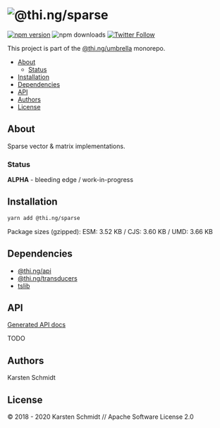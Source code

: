 <!-- This file is generated - DO NOT EDIT! -->

# ![@thi.ng/sparse](https://media.thi.ng/umbrella/banners/thing-sparse.svg?1585427370)

[![npm version](https://img.shields.io/npm/v/@thi.ng/sparse.svg)](https://www.npmjs.com/package/@thi.ng/sparse)
![npm downloads](https://img.shields.io/npm/dm/@thi.ng/sparse.svg)
[![Twitter Follow](https://img.shields.io/twitter/follow/thing_umbrella.svg?style=flat-square&label=twitter)](https://twitter.com/thing_umbrella)

This project is part of the
[@thi.ng/umbrella](https://github.com/thi-ng/umbrella/) monorepo.

- [About](#about)
  - [Status](#status)
- [Installation](#installation)
- [Dependencies](#dependencies)
- [API](#api)
- [Authors](#authors)
- [License](#license)

## About

Sparse vector & matrix implementations.

### Status

**ALPHA** - bleeding edge / work-in-progress

## Installation

```bash
yarn add @thi.ng/sparse
```

Package sizes (gzipped): ESM: 3.52 KB / CJS: 3.60 KB / UMD: 3.66 KB

## Dependencies

- [@thi.ng/api](https://github.com/thi-ng/umbrella/tree/develop/packages/api)
- [@thi.ng/transducers](https://github.com/thi-ng/umbrella/tree/develop/packages/transducers)
- [tslib](https://github.com/thi-ng/umbrella/tree/develop/packages/undefined)

## API

[Generated API docs](https://docs.thi.ng/umbrella/sparse/)

TODO

## Authors

Karsten Schmidt

## License

&copy; 2018 - 2020 Karsten Schmidt // Apache Software License 2.0
